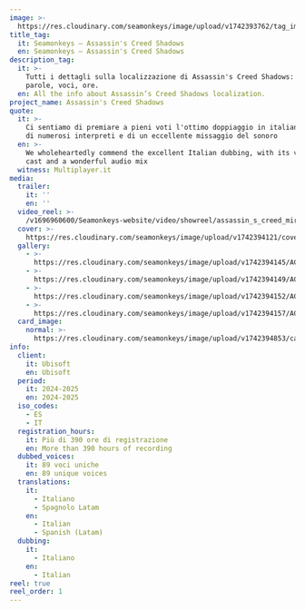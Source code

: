 ```yaml
---
image: >-
  https://res.cloudinary.com/seamonkeys/image/upload/v1742393762/tag_image_ndphs5.jpg
title_tag:
  it: Seamonkeys – Assassin's Creed Shadows
  en: Seamonkeys – Assassin's Creed Shadows
description_tag:
  it: >-
    Tutti i dettagli sulla localizzazione di Assassin's Creed Shadows: lingue,
    parole, voci, ore.
  en: All the info about Assassin’s Creed Shadows localization.
project_name: Assassin's Creed Shadows
quote:
  it: >-
    Ci sentiamo di premiare a pieni voti l'ottimo doppiaggio in italiano, ricco
    di numerosi interpreti e di un eccellente missaggio del sonoro
  en: >-
    We wholeheartedly commend the excellent Italian dubbing, with its varied
    cast and a wonderful audio mix
  witness: Multiplayer.it
media:
  trailer:
    it: ''
    en: ''
  video_reel: >-
    /v1696960600/Seamonkeys-website/video/showreel/assassin_s_creed_mirage_fdul4m.mp4
  cover: >-
    https://res.cloudinary.com/seamonkeys/image/upload/v1742394121/cover_rpzqkq.jpg
  gallery:
    - >-
      https://res.cloudinary.com/seamonkeys/image/upload/v1742394145/ACSH_172_Screenshot_Previews_NaoeAndYaya_Jan23_sbklrv.jpg
    - >-
      https://res.cloudinary.com/seamonkeys/image/upload/v1742394149/ACSH_181_Screenshot_Previews_NobleQuest_Jan23_mvptqd.jpg
    - >-
      https://res.cloudinary.com/seamonkeys/image/upload/v1742394152/ACSH_Screenshot_2_Announce_15052024_6PM_CEST_rtisf6.jpg
    - >-
      https://res.cloudinary.com/seamonkeys/image/upload/v1742394157/ACSH_Screenshot_3_Announce_15052024_6PM_CEST_tzzsgd.jpg
  card_image:
    normal: >-
      https://res.cloudinary.com/seamonkeys/image/upload/v1742394853/card-portfolio_kb8lkq.jpg
info:
  client:
    it: Ubisoft
    en: Ubisoft
  period:
    it: 2024-2025
    en: 2024-2025
  iso_codes:
    - ES
    - IT
  registration_hours:
    it: Più di 390 ore di registrazione
    en: More than 390 hours of recording
  dubbed_voices:
    it: 89 voci uniche
    en: 89 unique voices
  translations:
    it:
      - Italiano
      - Spagnolo Latam
    en:
      - Italian
      - Spanish (Latam)
  dubbing:
    it:
      - Italiano
    en:
      - Italian
reel: true
reel_order: 1
---
```


